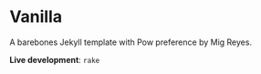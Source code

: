 Vanilla
=====

A barebones Jekyll template with Pow preference by Mig Reyes.

**Live development**: `rake`